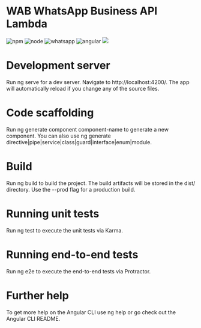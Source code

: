 # WAB WhatsApp Business API Lambda

![npm](https://img.shields.io/badge/npm-6.5.0-green.svg)
![node](https://img.shields.io/badge/node-8.10-blue.svg)
![whatsapp](https://img.shields.io/badge/whatsapp-v2.21.4-red.svg)
![angular](https://img.shields.io/badge/angular-v7.2.2-red.svg)
[![](https://img.shields.io/twitter/url/http/shields.io.svg?style=social)](https://twitter.com/macorifice)

# Development server
Run ng serve for a dev server. Navigate to http://localhost:4200/. The app will automatically reload if you change any of the source files.

# Code scaffolding
Run ng generate component component-name to generate a new component. You can also use ng generate directive|pipe|service|class|guard|interface|enum|module.

# Build
Run ng build to build the project. The build artifacts will be stored in the dist/ directory. Use the --prod flag for a production build.

# Running unit tests
Run ng test to execute the unit tests via Karma.

# Running end-to-end tests
Run ng e2e to execute the end-to-end tests via Protractor.

# Further help
To get more help on the Angular CLI use ng help or go check out the Angular CLI README.
